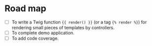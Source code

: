 Road map
==

- [ ] To write a Twig function `{{ render() }}` (or a tag `{% render %}`) for rendering small pieces of templates by controllers.
- [ ] To complete demo application.
- [ ] To add code coverage.
